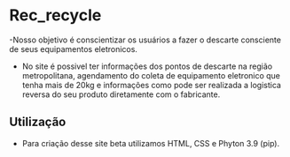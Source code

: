 # Rec_recycle

-Nosso objetivo é conscientizar os usuários a fazer o descarte consciente de seus equipamentos eletronicos.
- No site é  possivel ter informações dos pontos de descarte na região metropolitana, agendamento do coleta de equipamento eletronico que tenha mais de 20kg e informações como pode ser realizada a logistica reversa do seu produto diretamente com o fabricante.


## Utilização

- Para criação desse site beta utilizamos HTML, CSS e Phyton 3.9 (pip).
  

